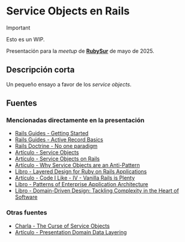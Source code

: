 # Service Objects en Rails

> [!IMPORTANT]
> Esto es un WIP.

Presentación para la _meetup_ de [**RubySur**](https://ruby.com.ar/) de mayo de 2025.

## Descripción corta

Un pequeño ensayo a favor de los _service objects_.

## Fuentes

### Mencionadas directamente en la presentación

- [Rails Guides - Getting Started](https://guides.rubyonrails.org/getting_started.html#model-view-controller-basics)
- [Rails Guides - Active Record Basics](https://guides.rubyonrails.org/active_record_basics.html#the-active-record-pattern)
- [Rails Doctrine - No one paradigm](https://rubyonrails.org/doctrine#no-one-paradigm)
- [Artículo - Service Objects](https://avdi.codes/service-objects/)
- [Artículo - Service Objects on Rails](https://medium.com/@thilorusche/service-objects-for-rails-9c5973dc8bc2)
- [Artículo - Why Service Objects are an Anti-Pattern](https://www.fullstackruby.dev/object-orientation/rails/2018/03/06/why-service-objects-are-an-anti-pattern/)
- [Libro - Layered Design for Ruby on Rails Applications](https://www.packtpub.com/en-us/product/layered-design-for-ruby-on-rails-applications-9781801813785)
- [Artículo - Code I Like - IV - Vanilla Rails is Plenty](https://world.hey.com/jorge/code-i-like-iv-vanilla-rails-is-plenty-71d0465c)
- [Libro - Patterns of Enterprise Application Architecture](https://martinfowler.com/books/eaa.html)
- [Libro - Domain-Driven Design: Tackling Complexity in the Heart of Software](https://www.amazon.com/Domain-Driven-Design-Tackling-Complexity-Software/dp/0321125215)

### Otras fuentes

- [Charla - The Curse of Service Objects](https://www.rubyevents.org/talks/the-curse-of-service-objects)
- [Artículo - Presentation Domain Data Layering](https://martinfowler.com/bliki/PresentationDomainDataLayering.html)
